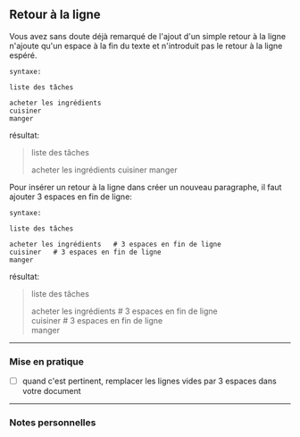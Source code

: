 ## Retour à la ligne

Vous avez sans doute déjà remarqué de l'ajout d'un simple retour à la ligne n'ajoute qu'un espace à la fin du texte et n'introduit pas le retour à la ligne espéré.

    syntaxe:

    liste des tâches

    acheter les ingrédients
    cuisiner
    manger   

résultat:

> liste des tâches
>    
> acheter les ingrédients
> cuisiner
> manger   

Pour insérer un retour à la ligne dans créer un nouveau paragraphe, il faut ajouter 3 espaces en fin de ligne:

    syntaxe:

    liste des tâches

    acheter les ingrédients   # 3 espaces en fin de ligne   
    cuisiner   # 3 espaces en fin de ligne   
    manger   

résultat:

> liste des tâches
>     
> acheter les ingrédients   # 3 espaces en fin de ligne      
> cuisiner   # 3 espaces en fin de ligne   
> manger


---

### Mise en pratique

- [ ] quand c'est pertinent, remplacer les lignes vides par 3 espaces dans votre document

---

### Notes personnelles
